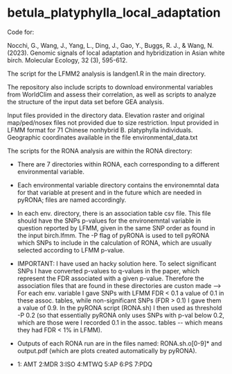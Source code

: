 # betula_platyphylla_local_adaptation
Code for:


Nocchi, G., Wang, J., Yang, L., Ding, J., Gao, Y., Buggs, R. J., & Wang, N. (2023). Genomic signals of local adaptation and hybridization in Asian white birch. Molecular Ecology, 32 (3), 595-612.

The script for the LFMM2 analysis is landgen1.R in the main directory. 

The repository also include scripts to download environmental variables from WorldClim and assess their correlation, as well as scripts to analyze the structure of the input data set before GEA analysis.


Input files provided in the directory data. 
Elevation raster and original map/ped/nosex files not provided due to size restriction. 
Input provided in LFMM format for 71 Chinese nonhybrid B. platyphylla individuals. Geographic coordinates available in the file environmental_data.txt


The scripts for the RONA analysis are within the RONA directory:
- There are 7 directories within RONA, each corresponding to a different environmental variable.
  
- Each environmental variable directory contains the environemntal data for that variable at present and in the future which are needed in pyRONA; files are named accordingly.
  
- In each env. directory, there is an association table csv file. This file should have the SNPs p-values  for the environemntal variable in question reported by LFMM, given in the same SNP order as found in the input birch.lfmm. The -P flag of pyRONA is used to tell pyRONA which SNPs to include in the calculation of RONA, which are usually selected according to LFMM p-value.

- IMPORTANT: I have used an hacky solution here. To select significant SNPs I have converted p-values to q-values in the paper, which represent the FDR associated with a given p-value. Therefore the association files that are found in these directories are custon made --> For each env. variable I gave SNPs with LFMM FDR < 0.1 a value of 0.1 in these assoc. tables, while non-significant SNPs (FDR > 0.1) I gave them a value of 0.9. In the pyRONA script (RONA.sh) I then used as threshold -P 0.2 (so that essentially pyRONA only uses SNPs with p-val below 0.2, which are those were I recorded 0.1 in the assoc. tables -- which means they had FDR < 1% in LFMM).
  
- Outputs of each RONA run are in the files named: RONA.sh.o[0-9]* and output.pdf (which are plots created automatically by pyRONA).
  
- 1: AMT 2:MDR 3:ISO 4:MTWQ 5:AP 6:PS 7:PDQ


